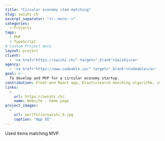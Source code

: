 ```yaml
---
title: "Circular economy item matching"
slug: swishi-ch
excerpt_separator: "<!--more-->"
categories:
  - Projects
tags:
  - PHP
  - TypeScript
# Custom Project meta
layout: project
client:
  - '<a href="https://swishi.ch/" target="_blank">Swishi</a>'
agency:
  - '<a href="https://www.codeable.io/" target="_blank">Codeable</a>'
goal: >-
  To develop and MVP for a circular economy startup.
contribution: Front-end React app, Elasticsearch matching algorithm, custom WordPress plugin.
links:
  -
    url: https://swishi.ch/
    name: Website - home page
project_images:
  -
    url: portfolio/swishi_0.jpg
    caption: "App UI"
---
```

Used items matching MVP.

